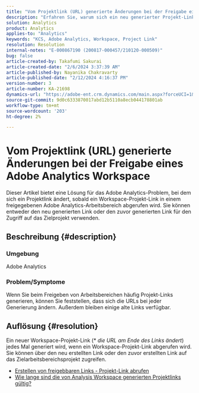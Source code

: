 ```yaml
---
title: "Vom Projektlink (URL) generierte Änderungen bei der Freigabe eines Adobe Analytics Workspace"
description: "Erfahren Sie, warum sich ein neu generierter Projekt-Link (URL) ändert, wenn Sie einen Adobe Analytics-Arbeitsbereich freigeben. Sie können entweder den alten Link oder den neuen Link für den Zugriff verwenden."
solution: Analytics
product: Analytics
applies-to: "Analytics"
keywords: "KCS, Adobe Analytics, Workspace, Project Link"
resolution: Resolution
internal-notes: "E-000867190 (200817-000457/210120-000509)"
bug: false
article-created-by: Takafumi Sakurai
article-created-date: "2/6/2024 3:37:39 AM"
article-published-by: Nayanika Chakravarty
article-published-date: "2/12/2024 4:16:37 PM"
version-number: 3
article-number: KA-21698
dynamics-url: "https://adobe-ent.crm.dynamics.com/main.aspx?forceUCI=1&pagetype=entityrecord&etn=knowledgearticle&id=a50b240d-a1c4-ee11-9079-6045bd0067ea"
source-git-commit: 9d0c6333870017abd12b5110a8ecb044178801ab
workflow-type: tm+mt
source-wordcount: '203'
ht-degree: 2%

---
```


# Vom Projektlink (URL) generierte Änderungen bei der Freigabe eines Adobe Analytics Workspace


Dieser Artikel bietet eine Lösung für das Adobe Analytics-Problem, bei dem sich ein Projektlink ändert, sobald ein Workspace-Projekt-Link in einem freigegebenen Adobe Analytics-Arbeitsbereich abgerufen wird. Sie können entweder den neu generierten Link oder den zuvor generierten Link für den Zugriff auf das Zielprojekt verwenden.

## Beschreibung {#description}


### Umgebung

Adobe Analytics

### Problem/Symptome

Wenn Sie beim Freigeben von Arbeitsbereichen häufig Projekt-Links generieren, können Sie feststellen, dass sich die URLs bei jeder Generierung ändern. Außerdem bleiben einige alte Links verfügbar.


## Auflösung {#resolution}


Ein neuer Workspace-Projekt-Link (\* *die URL am Ende des Links ändert*) jedes Mal generiert wird, wenn ein Workspace-Projekt-Link abgerufen wird. Sie können über den neu erstellten Link oder den zuvor erstellten Link auf das Zielarbeitsbereichsprojekt zugreifen.

- [Erstellen von freigebbaren Links - Projekt-Link abrufen](https://experienceleague.adobe.com/docs/analytics/analyze/analysis-workspace/curate-share/shareable-links.html?lang=de)
- [Wie lange sind die von Analysis Workspace generierten Projektlinks gültig?](https://experienceleague.adobe.com/docs/experience-cloud-kcs/kbarticles/KA-21274.html)

